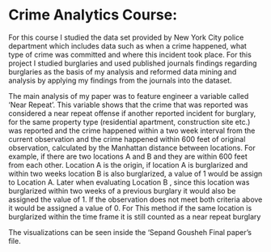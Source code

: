 # Crime Analytics Course:
For this course I studied the data set provided by New York City police department which includes data such as when a crime happened, what type of crime was committed and where this incident took place. For this project I studied burglaries and used published journals findings regarding burglaries as the basis of my analysis and reformed data mining and analysis by applying my findings from the journals into the dataset. 

The main analysis of my paper was to feature engineer a variable called ‘Near Repeat’. This variable shows that the crime that was reported was considered a near repeat offense if another reported incident for burglary, for the same property type (residential apartment, construction site etc.) was reported and the crime happened within a two week interval from the current observation and the crime happened within 600 feet of original observation, calculated by the Manhattan distance between locations. For example, if there are two locations A and B and they are within 600 feet from each other. Location A is the origin, if location A is burglarized and within two weeks location B is also burglarized, a value of 1 would be assign to Location A. Later when evaluating Location B , since this location was burglarized within two weeks of a previous burglary it would also be assigned the value of 1. If the observation does not meet both criteria above it would be assigned a value of 0. For This method if the same location is burglarized within the time frame it is still counted as a near repeat burglary

The visualizations can be seen inside the ‘Sepand Gousheh Final paper’s file.

